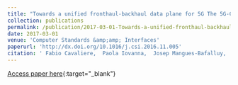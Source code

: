 ```yaml
---
title: "Towards a unified fronthaul-backhaul data plane for 5G The 5G-Crosshaul project approach"
collection: publications
permalink: /publication/2017-03-01-Towards-a-unified-fronthaul-backhaul-data-plane-for-5G-The-5G-Crosshaul-project-approach
date: 2017-03-01
venue: 'Computer Standards &amp;amp; Interfaces'
paperurl: 'http://dx.doi.org/10.1016/j.csi.2016.11.005'
citation: ' Fabio Cavaliere,  Paola Iovanna,  Josep Mangues-Bafalluy,  Jorge Baranda,  José Núñez-Martínez,  Kun-Yi Lin,  Hsien-Wen Chang,  Philippe Chanclou,  Peter Farkas,  Jessé Gomes,  Luca Cominardi,  Alain Mourad,  Antonio De,  José Hernández,  David Larrabeiti,  Andrea Di,  Antonia Paolicelli,  Per Ödling, &quot;Towards a unified fronthaul-backhaul data plane for 5G The 5G-Crosshaul project approach.&quot; Computer Standards &amp;amp;amp; Interfaces, 2017.'
---
```

[Access paper here](http://dx.doi.org/10.1016/j.csi.2016.11.005){:target="_blank"}
